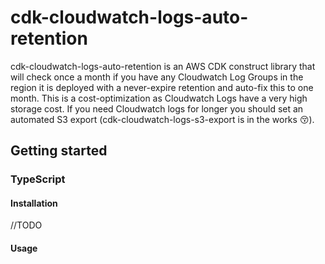 # cdk-cloudwatch-logs-auto-retention

cdk-cloudwatch-logs-auto-retention is an AWS CDK construct library that will check once a month if you have any Cloudwatch Log Groups in the region it is deployed with a never-expire retention and auto-fix this to one month. This is a cost-optimization as Cloudwatch Logs have a very high storage cost. If you need Cloudwatch logs for longer you should set an automated S3 export (cdk-cloudwatch-logs-s3-export is in the works 😚).

## Getting started

### TypeScript

#### Installation

//TODO

#### Usage

```typescript